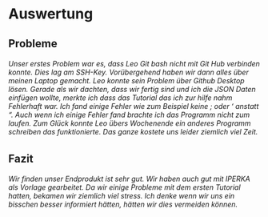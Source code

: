 # Auswertung

## Probleme 

###### Unser erstes Problem war es, dass Leo Git bash nicht mit Git Hub verbinden konnte. Dies lag am SSH-Key. Vorübergehend haben wir dann alles  über meinen Laptop gemacht. Leo konnte sein Problem über Github Desktop lösen. Gerade als wir dachten, dass wir fertig sind und ich die JSON Daten einfügen wollte, merkte ich dass das Tutorial das ich zur hilfe nahm Fehlerhaft war. Ich fand einige Fehler wie zum Beispiel keine ; oder ‘ anstatt “. Auch wenn ich einige Fehler fand brachte ich das Programm nicht zum laufen. Zum Glück konnte Leo übers Wochenende ein anderes Programm schreiben das funktionierte. Das ganze kostete uns leider ziemlich viel Zeit.

## Fazit

###### Wir finden unser Endprodukt ist sehr gut. Wir haben auch gut mit IPERKA als Vorlage gearbeitet. Da wir einige Probleme mit dem ersten Tutorial hatten, bekamen wir ziemlich viel stress. Ich denke wenn wir uns ein bisschen besser informiert  hätten, hätten wir dies vermeiden können. 